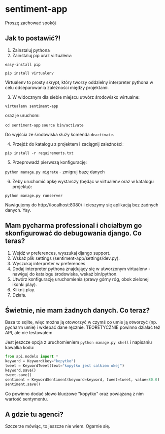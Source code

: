 # sentiment-app

Proszę zachować spokój

## Jak to postawić?!

1. Zainstaluj pythona
2. Zainstaluj pip oraz virtualenv:
  
  ```easy-install pip```

  ```pip install virtualenv```
  
  Virtualenv to prosty skrypt, który tworzy oddzielny interpreter pythona w celu odseparowania zależności
  między projektami. 
  
3. W widocznym dla siebie miejscu utwórz środowisko wirtualne:

  ```virtualenv sentiment-app```
  
  oraz je uruchom:
  
  ```cd sentiment-app```
  ```source bin/activate```
  
  Do wyjścia ze środowiska służy komenda ```deactivate```.
  
4. Przejdź do katalogu z projektem i zaciągnij zależności:

  ```pip install -r requirements.txt```
  
5. Przeprowadź pierwszą konfigurację:

  ```python manage.py migrate``` - zmigruj bazę danych
  
6. Żeby uruchomić apkę wystarczy (będąc w virtualenv oraz w katalogu projektu):

  ```python manage.py runserver```
  
  Nawigujemy do http://localhost:8080/ i cieszymy się aplikacją bez żadnych danych. Yay.
  
## Mam pycharma professional i chciałbym go skonfigurować do debugowania django. Co teras?

1. Wejdź w preferences, wyszukaj django support.
2. Wskaż plik settings (sentiment-app/settings/dev.py).
3. Wyszukaj interpreter w preferences.
4. Dodaj interpreter pythona znajdujący się w utworzonym virtualenv - nawiguj do katalogu środowiska, wskaż bin/python. 
5. Utwórz konfigurację uruchomienia (prawy górny róg, obok zielonej ikonki play). 
6. Kliknij play. 
7. Działa.

## Świetnie, nie mam żadnych danych. Co teraz?

Baza to sqlite, więc można ją otoworzyć w czymś co umie ją otworzyć (np. pycharm umie) i wklepać dane ręcznie. 
TEORETYCZNIE powinno działać też API, ale nie testowałem. 

Jest jeszcze opcja z uruchomieniem ```python manage.py shell``` i napisaniu kawałka kodu:

```python
from api.models import *
keyword = Keyword(key="kopytko")
tweet = KeywordTweet(text="kopytko jest calkiem okej")
keyword.save()
tweet.save()
sentiment = KeywordSentiment(keyword=keyword, tweet=tweet, value=80.0)
sentiment.save()
```

Co powinno dodać słowo kluczowe "kopytko" oraz powiązaną z nim wartość sentymentu.

## A gdzie tu agenci?

Szczerze mówiąc, to jeszcze nie wiem. Ogarnie się. 
